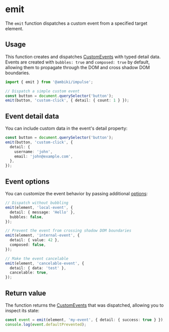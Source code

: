 # emit

The `emit` function dispatches a custom event from a specified target element.

## Usage

This function creates and dispatches [CustomEvents](https://developer.mozilla.org/en-US/docs/Web/API/CustomEvent) with
typed detail data. Events are created with `bubbles: true` and `composed: true` by default, allowing them to propagate
through the DOM and cross shadow DOM boundaries.

```ts
import { emit } from '@ambiki/impulse';

// Dispatch a simple custom event
const button = document.querySelector('button');
emit(button, 'custom-click', { detail: { count: 1 } });
```

## Event detail data

You can include custom data in the event's detail property:

```ts
const button = document.querySelector('button');
emit(button, 'custom-click', {
  detail: {
    username: 'john',
    email: 'john@example.com',
  },
});
```

## Event options

You can customize the event behavior by passing additional [options](https://developer.mozilla.org/en-US/docs/Web/API/Event/Event#options):

```ts
// Dispatch without bubbling
emit(element, 'local-event', {
  detail: { message: 'Hello' },
  bubbles: false,
});

// Prevent the event from crossing shadow DOM boundaries
emit(element, 'internal-event', {
  detail: { value: 42 },
  composed: false,
});

// Make the event cancelable
emit(element, 'cancelable-event', {
  detail: { data: 'test' },
  cancelable: true,
});
```

## Return value

The function returns the [CustomEvents](https://developer.mozilla.org/en-US/docs/Web/API/CustomEvent) that was
dispatched, allowing you to inspect its state:

```ts
const event = emit(element, 'my-event', { detail: { success: true } });
console.log(event.defaultPrevented);
```
